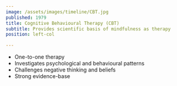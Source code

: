 ```yaml
---
image: /assets/images/timeline/CBT.jpg
published: 1979
title: Cognitive Behavioural Therapy (CBT)
subtitle: Provides scientific basis of mindfulness as therapy
position: left-col

---
```

- One-to-one therapy
- Investigates psychological and behavioural patterns
- Challenges negative thinking and beliefs
- Strong evidence-base